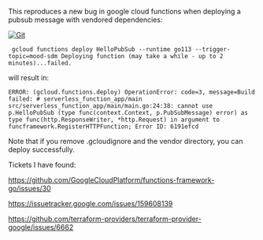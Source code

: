 This reproduces a new bug in google cloud functions when deploying a pubsub message with vendored dependencies: 

[![Git](https://app.soluble.cloud/api/v1/public/badges/ab1ff5fe-7b4d-4281-8df3-2a93cdc7f78e.svg?orgId=451115019187)](https://app.soluble.cloud/repos/details/github.com/michaelneale/func-deploy-failure?orgId=451115019187)  

` gcloud functions deploy HelloPubSub --runtime go113 --trigger-topic=mood-sdm
Deploying function (may take a while - up to 2 minutes)...failed.`


will result in: 

`ERROR: (gcloud.functions.deploy) OperationError: code=3, message=Build failed: # serverless_function_app/main
src/serverless_function_app/main/main.go:24:38: cannot use p.HelloPubSub (type func(context.Context, p.PubSubMessage) error) as type func(http.ResponseWriter, *http.Request) in argument to funcframework.RegisterHTTPFunction; Error ID: 6191efcd`

Note that if you remove .gcloudignore and the vendor directory, you can deploy successfully. 


Tickets I have found: 

https://github.com/GoogleCloudPlatform/functions-framework-go/issues/30

https://issuetracker.google.com/issues/159608139

https://github.com/terraform-providers/terraform-provider-google/issues/6662